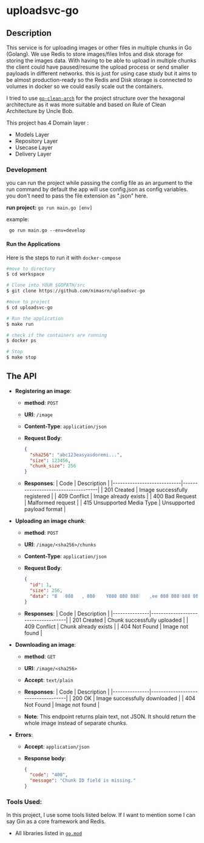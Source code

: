 # uploadsvc-go

## Description

This service is for uploading images or other files in multiple chunks in Go (Golang). We use Redis to store images/files Infos and disk storage for storing the images data.
With having to be able to upload in multiple chunks the client could have paused/resume the upload process or send smaller payloads in different networks.
this is just for using case study but it aims to be almost production-ready so the Redis and Disk storage is connected to volumes in docker so we could easily scale out the containers.

I tried to use [`go-clean-arch`](https://github.com/bxcodec/go-clean-arch.git) for the project structure over the hexagonal architecture as it was more suitable and based on Rule of Clean Architecture by Uncle Bob.

This project has 4 Domain layer :

- Models Layer
- Repository Layer
- Usecase Layer
- Delivery Layer

### Development

you can run the project while passing the config file as an argument to the run command by default the app will use config.json as config variables. you don't need to pass the file extension as ".json" here.

**run project:** `go run main.go [env]`

example:

```
 go run main.go --env=develop
```

#### Run the Applications

Here is the steps to run it with `docker-compose`

```bash
#move to directory
$ cd workspace

# Clone into YOUR $GOPATH/src
$ git clone https://github.com/nimasrn/uploadsvc-go

#move to project
$ cd uploadsvc-go

# Run the application
$ make run

# check if the containers are running
$ docker ps

# Stop
$ make stop
```

## The API


- **Registering an image**:

  - **method**: `POST`
  - **URI**: `/image`
  - **Content-Type**: `application/json`
  - **Request Body**:

    ```json
    {
      "sha256": "abc123easyasdoremi...",
      "size": 123456,
      "chunk_size": 256
    }
    ```

  - **Responses**:
    | Code | Description |
    |----------------------------|------------------------------------|
    | 201 Created | Image successfully registered |
    | 409 Conflict | Image already exists |
    | 400 Bad Request | Malformed request |
    | 415 Unsupported Media Type | Unsupported payload format |

- **Uploading an image chunk**:

  - **method**: `POST`
  - **URI**: `/image/<sha256>/chunks`
  - **Content-Type**: `application/json`
  - **Request Body**:

    ```json
    {
      "id": 1,
      "size": 256,
      "data": "8   888   , 888    Y888 888 888    ,ee 888 888 888 888 ..."
    }
    ```

  - **Responses**:
    | Code | Description |
    |---------------|------------------------------------|
    | 201 Created | Chunk successfully uploaded |
    | 409 Conflict | Chunk already exists |
    | 404 Not Found | Image not found |

- **Downloading an image**:

  - **method**: `GET`
  - **URI**: `/image/<sha256>`
  - **Accept**: `text/plain`
  - **Responses**:
    | Code | Description |
    |---------------|------------------------------------|
    | 200 OK | Image successfully downloaded |
    | 404 Not Found | Image not found |

  - **Note**: This endpoint returns plain text, not JSON. It should return the whole image instead of separate chunks.

- **Errors**:

  - **Accept**: `application/json`
  - **Response body**:

    ```json
    {
      "code": "400",
      "message": "Chunk ID field is missing."
    }
    ```

### Tools Used:

In this project, I use some tools listed below. If I want to mention some I can say Gin as a core framework and Redis.

- All libraries listed in [`go.mod`](https://github.com/nimasrn/uploadsvc-go/blob/master/go.mod)
